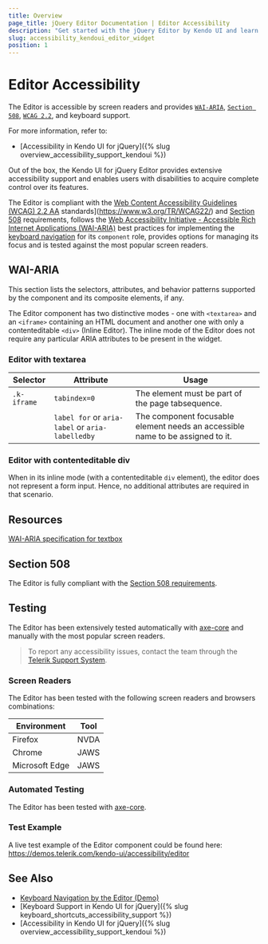```yaml
---
title: Overview
page_title: jQuery Editor Documentation | Editor Accessibility
description: "Get started with the jQuery Editor by Kendo UI and learn about its accessibility support for WAI-ARIA, Section 508, and WCAG 2.2."
slug: accessibility_kendoui_editor_widget
position: 1
---
```


# Editor Accessibility

The Editor is accessible by screen readers and provides [`WAI-ARIA`](https://www.w3.org/WAI/ARIA/apg/), [`Section 508`](https://www.section508.gov/), [`WCAG 2.2`](https://www.w3.org/TR/WCAG22/), and keyboard support.

For more information, refer to:
* [Accessibility in Kendo UI for jQuery]({% slug overview_accessibility_support_kendoui %})




Out of the box, the Kendo UI for jQuery Editor provides extensive accessibility support and enables users with disabilities to acquire complete control over its features.


The Editor is compliant with the [Web Content Accessibility Guidelines (WCAG) 2.2  AA](https://www.w3.org/TR/WCAG22/) standards](https://www.w3.org/TR/WCAG22/) and [Section 508](http://www.section508.gov/) requirements, follows the [Web Accessibility Initiative - Accessible Rich Internet Applications (WAI-ARIA)](https://www.w3.org/WAI/ARIA/apg/) best practices for implementing the [keyboard navigation](#keyboard-navigation) for its `component` role, provides options for managing its focus and is tested against the most popular screen readers.

## WAI-ARIA


This section lists the selectors, attributes, and behavior patterns supported by the component and its composite elements, if any.


The Editor component has two distinctive modes - one with `<textarea>` and an `<iframe>` containing an HTML document and another one with only a contenteditable `<div>` (Inline Editor). The inline mode of the Editor does not require any particular ARIA attributes to be present in the widget.

### Editor with textarea

| Selector | Attribute | Usage |
| -------- | --------- | ----- |
| `.k-iframe` | `tabindex=0` | The element must be part of the page tabsequence. |
|  | `label for` or `aria-label` or `aria-labelledby` | The component focusable element needs an accessible name to be assigned to it. |

### Editor with contenteditable div


When in its inline mode (with a contenteditable `div` element), the editor does not represent a form input. Hence, no additional attributes are required in that scenario.

## Resources

[WAI-ARIA specification for textbox](https://www.w3.org/TR/wai-aria-1.2/#textbox)

## Section 508


The Editor is fully compliant with the [Section 508 requirements](http://www.section508.gov/).

## Testing


The Editor has been extensively tested automatically with [axe-core](https://github.com/dequelabs/axe-core) and manually with the most popular screen readers.

> To report any accessibility issues, contact the team through the [Telerik Support System](https://www.telerik.com/account/support-center).

### Screen Readers


The Editor has been tested with the following screen readers and browsers combinations:

| Environment | Tool |
| ----------- | ---- |
| Firefox | NVDA |
| Chrome | JAWS |
| Microsoft Edge | JAWS |



### Automated Testing

The Editor has been tested with [axe-core](https://github.com/dequelabs/axe-core).

### Test Example

A live test example of the Editor component could be found here: https://demos.telerik.com/kendo-ui/accessibility/editor

## See Also

* [Keyboard Navigation by the Editor (Demo)](https://demos.telerik.com/kendo-ui/editor/keyboard-navigation)
* [Keyboard Support in Kendo UI for jQuery]({% slug keyboard_shortcuts_accessibility_support %})
* [Accessibility in Kendo UI for jQuery]({% slug overview_accessibility_support_kendoui %})